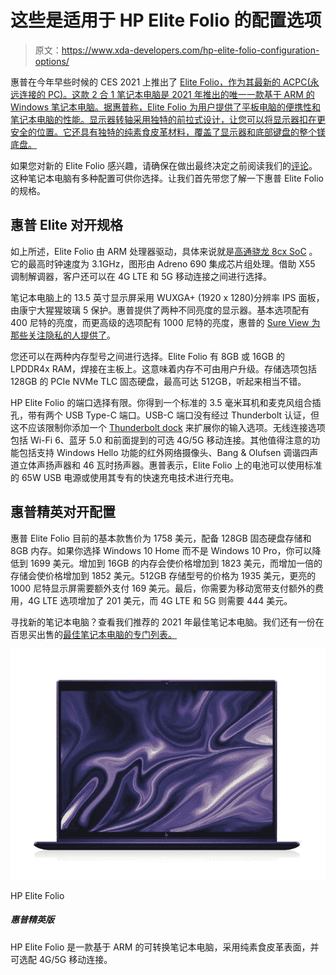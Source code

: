# 这些是适用于 HP Elite Folio 的配置选项

> 原文：<https://www.xda-developers.com/hp-elite-folio-configuration-options/>

惠普在今年早些时候的 CES 2021 上推出了 [Elite Folio，作为其最新的 ACPC(永远连接的 PC)。这款 2 合 1 笔记本电脑是 2021 年推出的唯一一款基于 ARM 的 Windows 笔记本电脑。据惠普称，Elite Folio 为用户提供了平板电脑的便携性和笔记本电脑的性能。显示器转轴采用独特的前拉式设计，让您可以将显示器扣在更安全的位置。它还具有独特的纯素食皮革材料，覆盖了显示器和底部键盘的整个镁底盘。](https://www.xda-developers.com/hp-unveils-new-envy-elite-dragonfly-elitebook-laptops-2-in-1-elite-folio-more-ces-2021/)

如果您对新的 Elite Folio 感兴趣，请确保在做出最终决定之前阅读我们的[评论](https://www.xda-developers.com/hp-elite-folio-review/)。这种笔记本电脑有多种配置可供你选择。让我们首先带您了解一下惠普 Elite Folio 的规格。

## 惠普 Elite 对开规格

如上所述，Elite Folio 由 ARM 处理器驱动，具体来说就是[高通骁龙 8cx SoC](https://www.xda-developers.com/qualcomm-snapdragon-8cx-always-on-always-connected-pc/) 。它的最高时钟速度为 3.1GHz，图形由 Adreno 690 集成芯片组处理。借助 X55 调制解调器，客户还可以在 4G LTE 和 5G 移动连接之间进行选择。

笔记本电脑上的 13.5 英寸显示屏采用 WUXGA+ (1920 x 1280)分辨率 IPS 面板，由康宁大猩猩玻璃 5 保护。惠普提供了两种不同亮度的显示器。基本选项配有 400 尼特的亮度，而更高级的选项配有 1000 尼特的亮度，惠普的 [Sure View 为那些关注隐私的人提供了](https://www8.hp.com/h20195/v2/GetPDF.aspx/4AA7-7251ENW.pdf)。

您还可以在两种内存型号之间进行选择。Elite Folio 有 8GB 或 16GB 的 LPDDR4x RAM，焊接在主板上。这意味着内存不可由用户升级。存储选项包括 128GB 的 PCIe NVMe TLC 固态硬盘，最高可达 512GB，听起来相当不错。

HP Elite Folio 的端口选择有限。你得到一个标准的 3.5 毫米耳机和麦克风组合插孔，带有两个 USB Type-C 端口。USB-C 端口没有经过 Thunderbolt 认证，但这不应该限制你添加一个 [Thunderbolt dock](https://www.xda-developers.com/best-thunderbolt-docks/) 来扩展你的输入选项。无线连接选项包括 Wi-Fi 6、蓝牙 5.0 和前面提到的可选 4G/5G 移动连接。其他值得注意的功能包括支持 Windows Hello 功能的红外网络摄像头、Bang & Olufsen 调谐四声道立体声扬声器和 46 瓦时扬声器。惠普表示，Elite Folio 上的电池可以使用标准的 65W USB 电源或使用其专有的快速充电技术进行充电。

## 惠普精英对开配置

惠普 Elite Folio 目前的基本款售价为 1758 美元，配备 128GB 固态硬盘存储和 8GB 内存。如果你选择 Windows 10 Home 而不是 Windows 10 Pro，你可以降低到 1699 美元。增加到 16GB 的内存会使价格增加到 1823 美元，而增加一倍的存储会使价格增加到 1852 美元。512GB 存储型号的价格为 1935 美元，更亮的 1000 尼特显示屏需要额外支付 169 美元。最后，你需要为移动宽带支付额外的费用，4G LTE 选项增加了 201 美元，而 4G LTE 和 5G 则需要 444 美元。

寻找新的笔记本电脑？查看我们推荐的 2021 年最佳笔记本电脑。我们还有一份在百思买出售的[最佳笔记本电脑的专门列表。](https://www.xda-developers.com/best-laptops-available-at-best-buy/)

 <picture>![The HP Elite Folio is one of the most unique-looking Arm laptops yet, with the leather cover giving it a classy look and feel. It's powered by the Snapdragon 8cx Gen 2, it has up to 16GB of RAM and 512GB of storage. Plus, it has a tall 13.5-inch 3:2 display that's great for productivity](img/f9487c4f55f6819f4d520aa279deb845.png)</picture> 

HP Elite Folio

##### 惠普精英版

HP Elite Folio 是一款基于 ARM 的可转换笔记本电脑，采用纯素食皮革表面，并可选配 4G/5G 移动连接。